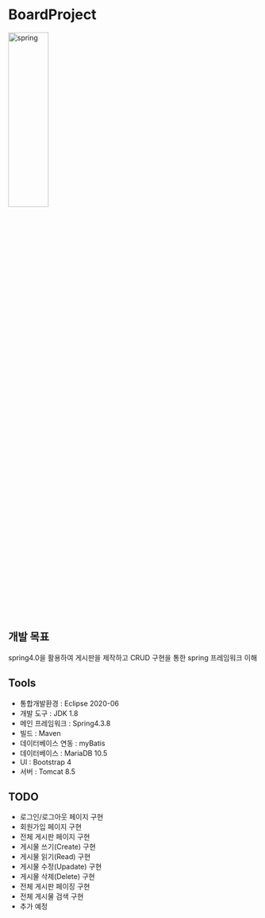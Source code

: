 # BoardProject
<img src="https://user-images.githubusercontent.com/65439495/92446607-0619fc00-f1f1-11ea-8bc5-52c19d917919.png" width="40%" height="30%" title="px(픽셀) 크기 설정" alt="spring"></img>
## 개발 목표
spring4.0을 활용하여 게시판을 제작하고 CRUD 구현을 통한 spring 프레임워크 이해

## Tools
* 통합개발환경 :	Eclipse 2020-06
* 개발 도구 :	JDK 1.8﻿
* 메인 프레임워크 :	Spring4.3.8
* 빌드 :	Maven
* 데이터베이스 연동	: myBatis
* 데이터베이스	: MariaDB 10.5
* UI	 : Bootstrap 4
* 서버 : Tomcat 8.5

## TODO
* 로그인/로그아웃 페이지 구현
* 회원가입 페이지 구현
* 전체 게시판 페이지 구현
* 게시물 쓰기(Create) 구현
* 게시물 읽기(Read) 구현
* 게시물 수정(Upadate) 구현
* 게시물 삭제(Delete) 구현
* 전체 게시판 페이징 구현
* 전체 게시물 검색 구현
* 추가 예정
